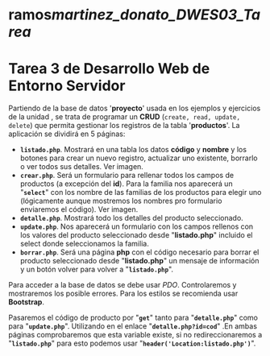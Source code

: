 # ramos*martinez_donato_DWES03_Tarea*

<h1>Tarea 3 de Desarrollo Web de Entorno Servidor</h1>
<p>Partiendo de la base de datos '<strong>proyecto</strong>' usada en los ejemplos y ejercicios de la unidad , se trata de programar un <strong>CRUD</strong> (<code>create, read, update, delete</code>) que permita gestionar los registros de la tabla '<strong>productos</strong>'. La aplicación se dividirá en 5 páginas:</p>
<ul>
<li><code><strong>listado.php</strong></code>. Mostrará en una tabla los datos <strong>código</strong> y <strong>nombre</strong> y los botones para crear un nuevo registro, actualizar uno existente, borrarlo o ver todos sus detalles. Ver imagen.</li>
<li><code><strong>crear.php</strong></code>. Será un formulario para rellenar todos los campos de productos (a excepción del <strong>id</strong>). Para la familia nos aparecerá un "<code><strong>select</strong></code>" con los nombre de las familias de los productos para elegir uno (lógicamente aunque mostremos los nombres pro formulario enviaremos el código). Ver imagen.</li>
<li><code><strong>detalle.php</strong></code>. Mostrará todo los detalles del producto seleccionado.</li>
<li><code><strong>update.php</strong></code>. Nos aparecerá un formulario con los campos rellenos con los valores del producto seleccionado desde "<strong>listado.php</strong>" incluido el select donde seleccionamos la familia.</li>
<li><code><strong>borrar.php</strong></code>. Será una página <strong>php</strong> con el código necesario para borrar el producto seleccionado desde "<strong>listado.php</strong>" un mensaje de información y un botón volver para volver a "<code><strong>listado.php</strong></code>".</li>
</ul>
<p>Para acceder a la base de datos se debe usar <em>PDO</em>. Controlaremos y mostraremos los posible errores. Para los estilos se recomienda usar <strong>Bootstrap</strong>.</p>
<p>Pasaremos el código de producto por "<code><strong>get</strong></code>" tanto para "<code><strong>detalle.php</strong></code>" como para "<code><strong>update.php</strong></code>". Utilizando en el enlace "<code><strong>detalle.php?id=cod</strong></code>" .En ambas páginas comprobaremos que esta variable existe, si no redireccionaremos a "<code><strong>listado.php</strong></code>" para esto podemos usar "<code><strong>header('Location:listado.php')</strong></code>".</p>
